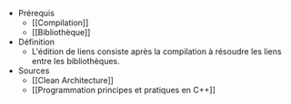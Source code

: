 - Prérequis
	- [[Compilation]]
	- [[Bibliothèque]]
- Définition
	- L'édition de liens consiste après la compilation à résoudre les liens entre les bibliothèques.
- Sources
	- [[Clean Architecture]]
	- [[Programmation principes et pratiques en C++]]
